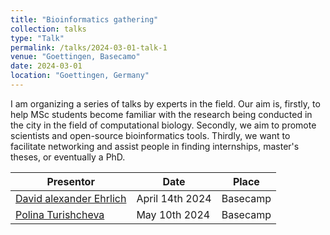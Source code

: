 ```yaml
---
title: "Bioinformatics gathering"
collection: talks
type: "Talk"
permalink: /talks/2024-03-01-talk-1
venue: "Goettingen, Basecamo"
date: 2024-03-01
location: "Goettingen, Germany"
---
```


I am organizing a series of talks by experts in the field. Our aim is, firstly, to help MSc students become familiar with the research being conducted in the city in the field of computational biology. Secondly, we aim to promote scientists and open-source bioinformatics tools. Thirdly, we want to facilitate networking and assist people in finding internships, master's theses, or eventually a PhD.

| Presentor |  Date |  Place |
|----------|----------|----------|
| [David alexander Ehrlich](https://www.ds.mpg.de/person/106938)| April 14th 2024 | Basecamp |
| [Polina Turishcheva](https://github.com/pollytur)| May 10th 2024 | Basecamp |
